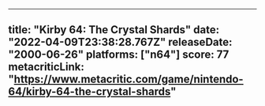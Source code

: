 
---
title: "Kirby 64: The Crystal Shards"
date: "2022-04-09T23:38:28.767Z"
releaseDate: "2000-06-26"
platforms: ["n64"]
score: 77
metacriticLink: "https://www.metacritic.com/game/nintendo-64/kirby-64-the-crystal-shards"
---
